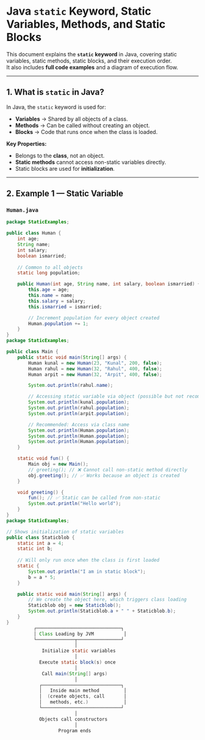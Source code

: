 # Java `static` Keyword, Static Variables, Methods, and Static Blocks

This document explains the **`static` keyword** in Java, covering static variables, static methods, static blocks, and their execution order.  
It also includes **full code examples** and a diagram of execution flow.

---

## 1. What is `static` in Java?

In Java, the `static` keyword is used for:
- **Variables** → Shared by all objects of a class.
- **Methods** → Can be called without creating an object.
- **Blocks** → Code that runs once when the class is loaded.

**Key Properties:**
- Belongs to the **class**, not an object.
- **Static methods** cannot access non-static variables directly.
- Static blocks are used for **initialization**.

---

## 2. Example 1 — Static Variable

### `Human.java`
```java
package StaticExamples;

public class Human {
    int age;
    String name;
    int salary;
    boolean ismarried;
    
    // Common to all objects
    static long population;

    public Human(int age, String name, int salary, boolean ismarried) {
        this.age = age;
        this.name = name;
        this.salary = salary;
        this.ismarried = ismarried;

        // Increment population for every object created
        Human.population += 1;
    }
}
package StaticExamples;

public class Main {
    public static void main(String[] args) {
        Human kunal = new Human(23, "Kunal", 200, false);
        Human rahul = new Human(32, "Rahul", 400, false);
        Human arpit = new Human(32, "Arpit", 400, false);

        System.out.println(rahul.name);

        // Accessing static variable via object (possible but not recommended)
        System.out.println(kunal.population);
        System.out.println(rahul.population);
        System.out.println(arpit.population);

        // Recommended: Access via class name
        System.out.println(Human.population);
        System.out.println(Human.population);
        System.out.println(Human.population);
    }

    static void fun() {
        Main obj = new Main();
        // greeting(); // ❌ Cannot call non-static method directly
        obj.greeting(); // ✅ Works because an object is created
    }

    void greeting() {
        fun(); // ✅ Static can be called from non-static
        System.out.println("Hello world");
    }
}
package StaticExamples;

// Shows initialization of static variables
public class Staticblob {
    static int a = 4;
    static int b;
    
    // Will only run once when the class is first loaded
    static {
        System.out.println("I am in static block");
        b = a * 5;
    }

    public static void main(String[] args) {
        // We create the object here, which triggers class loading
        Staticblob obj = new Staticblob();
        System.out.println(Staticblob.a + " " + Staticblob.b);
    }
}
          ┌───────────────────────────────┐
          │ Class Loading by JVM           │
          └──────────────┬────────────────┘
                         │
             Initialize static variables
                         │
            Execute static block(s) once
                         │
             Call main(String[] args)
                         │
            ┌─────────────────────────────┐
            │   Inside main method         │
            │  (create objects, call       │
            │   methods, etc.)             │
            └─────────────────────────────┘
                         │
            Objects call constructors
                         │
                   Program ends
